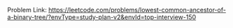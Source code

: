 Problem Link: https://leetcode.com/problems/lowest-common-ancestor-of-a-binary-tree/?envType=study-plan-v2&envId=top-interview-150

```
```
